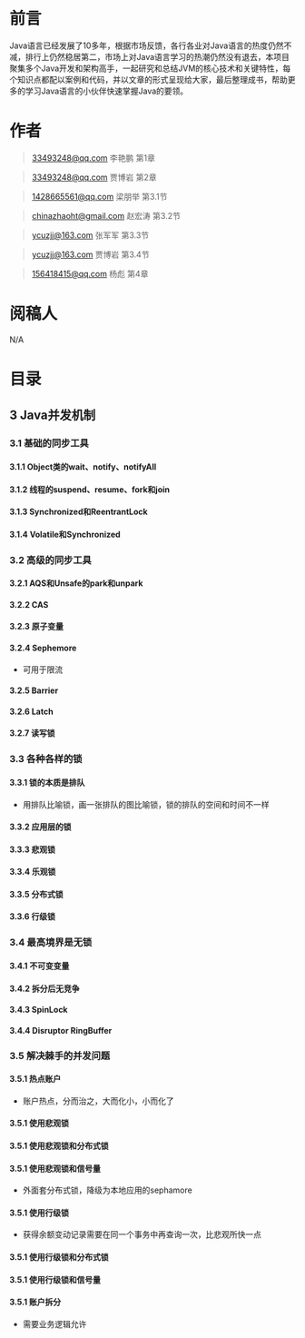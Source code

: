 # 前言

Java语言已经发展了10多年，根据市场反馈，各行各业对Java语言的热度仍然不减，排行上仍然稳居第二，市场上对Java语言学习的热潮仍然没有退去，本项目聚集多个Java开发和架构高手，一起研究和总结JVM的核心技术和关键特性，每个知识点都配以案例和代码，并以文章的形式呈现给大家，最后整理成书，帮助更多的学习Java语言的小伙伴快速掌握Java的要领。

# 作者

> 33493248@qq.com 李艳鹏 第1章

> 33493248@qq.com 贾博岩 第2章

> 1428665561@qq.com 梁朋举 第3.1节

> chinazhaoht@gmail.com 赵宏涛 第3.2节

> ycuzjj@163.com 张军军 第3.3节

> ycuzjj@163.com 贾博岩 第3.4节

> 156418415@qq.com 杨彪 第4章

# 阅稿人

N/A

# 目录

## 3 Java并发机制

### 3.1 基础的同步工具

#### 3.1.1 Object类的wait、notify、notifyAll
#### 3.1.2 线程的suspend、resume、fork和join
#### 3.1.3 Synchronized和ReentrantLock
#### 3.1.4 Volatile和Synchronized

### 3.2 高级的同步工具

#### 3.2.1 AQS和Unsafe的park和unpark
#### 3.2.2 CAS
#### 3.2.3 原子变量
#### 3.2.4 Sephemore
- 可用于限流

#### 3.2.5 Barrier
#### 3.2.6 Latch
#### 3.2.7 读写锁

### 3.3 各种各样的锁

#### 3.3.1 锁的本质是排队
- 用排队比喻锁，画一张排队的图比喻锁，锁的排队的空间和时间不一样 

#### 3.3.2 应用层的锁
#### 3.3.3 悲观锁
#### 3.3.4 乐观锁
#### 3.3.5 分布式锁
#### 3.3.6 行级锁

### 3.4 最高境界是无锁

#### 3.4.1 不可变变量
#### 3.4.2 拆分后无竞争
#### 3.4.3 SpinLock
#### 3.4.4 Disruptor RingBuffer

### 3.5 解决棘手的并发问题

#### 3.5.1 热点账户
- 账户热点，分而治之，大而化小，小而化了

#### 3.5.1 使用悲观锁
#### 3.5.1 使用悲观锁和分布式锁
#### 3.5.1 使用悲观锁和信号量
- 外面套分布式锁，降级为本地应用的sephamore

#### 3.5.1 使用行级锁
- 获得余额变动记录需要在同一个事务中再查询一次，比悲观所快一点

#### 3.5.1 使用行级锁和分布式锁
#### 3.5.1 使用行级锁和信号量
#### 3.5.1 账户拆分
- 需要业务逻辑允许

